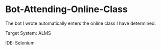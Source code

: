# Bot-Attending-Online-Class
The bot I wrote automatically enters the online class I have determined.

Target System: ALMS

IDE: Selenium
